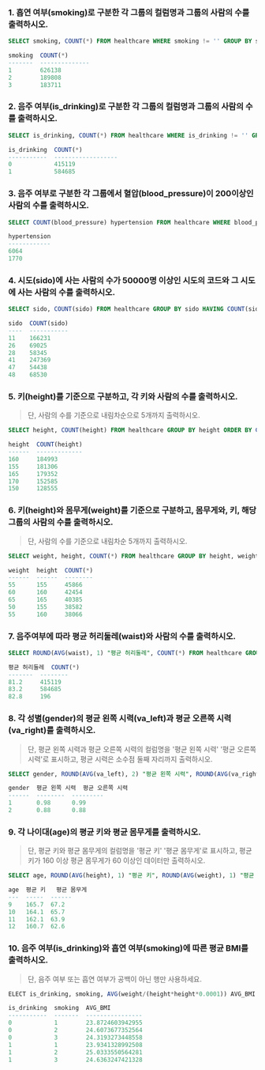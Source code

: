 ###  1. 흡연 여부(smoking)로 구분한 각 그룹의 컬럼명과 그룹의 사람의 수를 출력하시오.

```sql 
SELECT smoking, COUNT(*) FROM healthcare WHERE smoking != '' GROUP BY smoking;
```

```sql
smoking  COUNT(*)
-------  --------------
1        626138        
2        189808        
3        183711 
```

###  2. 음주 여부(is_drinking)로 구분한 각 그룹의 컬럼명과 그룹의 사람의 수를 출력하시오.

```sql 
SELECT is_drinking, COUNT(*) FROM healthcare WHERE is_drinking != '' GROUP BY is_drinking;
```

```sql
is_drinking  COUNT(*)
-----------  ------------------
0            415119            
1            584685   
```

### 3. 음주 여부로 구분한 각 그룹에서 혈압(blood_pressure)이 200이상인 사람의 수를 출력하시오.

```sql
SELECT COUNT(blood_pressure) hypertension FROM healthcare WHERE blood_pressure>=200 GROUP BY is_drinking;
```

```sql
hypertension
------------
6064        
1770   
```

### 4. 시도(sido)에 사는 사람의 수가 50000명 이상인 시도의 코드와 그 시도에 사는 사람의 수를 출력하시오.

```sql
SELECT sido, COUNT(sido) FROM healthcare GROUP BY sido HAVING COUNT(sido)>=50000;
```

```sql
sido  COUNT(sido)
----  -----------
11    166231     
26    69025      
28    58345      
41    247369     
47    54438      
48    68530   
```

### 5. 키(height)를 기준으로 구분하고, 각 키와 사람의 수를 출력하시오.

> 단, 사람의 수를 기준으로 내림차순으로 5개까지 출력하시오.

```sql
SELECT height, COUNT(height) FROM healthcare GROUP BY height ORDER BY COUNT(height) DESC LIMIT 5;
```

```sql
height  COUNT(height)
------  -------------
160     184993       
155     181306       
165     179352       
170     152585       
150     128555  
```

### 6. 키(height)와 몸무게(weight)를 기준으로 구분하고, 몸무게와, 키, 해당 그룹의 사람의 수를 출력하시오. 

> 단, 사람의 수를 기준으로 내림차순 5개까지 출력하시오.

```sql
SELECT weight, height, COUNT(*) FROM healthcare GROUP BY height, weight ORDER BY COUNT(*) DESC LIMIT 5;
```

```sql
weight  height  COUNT(*)
------  ------  --------
55      155     45866   
60      160     42454   
65      165     40385   
50      155     38582   
55      160     38066  
```

### 7. 음주여부에 따라 평균 허리둘레(waist)와 사람의 수를 출력하시오.

```sql 
SELECT ROUND(AVG(waist), 1) "평균 허리둘레", COUNT(*) FROM healthcare GROUP BY is_drinking;
```

```sql
평균 허리둘레  COUNT(*)
-------  --------
81.2     415119  
83.2     584685  
82.8     196 
```

### 8. 각 성별(gender)의 평균 왼쪽 시력(va_left)과 평균 오른쪽 시력(va_right)를 출력하시오.

> 단, 평균 왼쪽 시력과 평균 오른쪽 시력의 컬럼명을 '평균 왼쪽 시력' '평균 오른쪽 시력'로 표시하고, 평균 시력은 소수점 둘째 자리까지 출력하시오.

```sql
SELECT gender, ROUND(AVG(va_left), 2) "평균 왼쪽 시력", ROUND(AVG(va_right), 2) "평균 오른쪽 시력" FROM healthcare GROUP BY gender;
```

```sql
gender  평균 왼쪽 시력  평균 오른쪽 시력
------  --------  ---------
1       0.98      0.99     
2       0.88      0.88 
```

### 9. 각 나이대(age)의 평균 키와 평균 몸무게를 출력하시오.

> 단, 평균 키와 평균 몸무게의 컬럼명을 '평균 키' '평균 몸무게'로 표시하고, 평균키가 160 이상 평균 몸무게가 60 이상인 데이터만 출력하시오.

```sql
SELECT age, ROUND(AVG(height), 1) "평균 키", ROUND(AVG(weight), 1) "평균 몸무게" FROM healthcare GROUP BY age HAVING "평균 키">=160 AND "평균 몸무게">=60;
```

```sql
age  평균 키   평균 몸무게
---  -----  ------
9    165.7  67.2  
10   164.1  65.7  
11   162.1  63.9  
12   160.7  62.6  
```

### 10. 음주 여부(is_drinking)와 흡연 여부(smoking)에 따른 평균 BMI를 출력하시오.

> 단, 음주 여부 또는 흡연 여부가 공백이 아닌 행만 사용하세요.

```sql
ELECT is_drinking, smoking, AVG(weight/(height*height*0.0001)) AVG_BMI FROM healthcare WHERE is_drinking != '' and smoking != ''GROUP BY is_drinking, smoking;
```

```sql
is_drinking  smoking  AVG_BMI         
-----------  -------  ----------------
0            1        23.8724603942955
0            2        24.6073677352564
0            3        24.3193273448558
1            1        23.9341328992508
1            2        25.0333550564281
1            3        24.6363247421328
```


